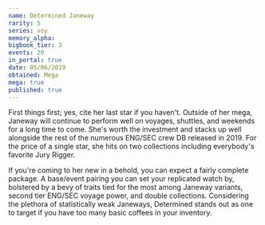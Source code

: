 ```yaml
---
name: Determined Janeway
rarity: 5
series: voy
memory_alpha:
bigbook_tier: 3
events: 20
in_portal: true
date: 05/06/2019
obtained: Mega
mega: true
published: true
---
```


First things first; yes, cite her last star if you haven't. Outside of her mega, Janeway will continue to perform well on voyages, shuttles, and weekends for a long time to come. She's worth the investment and stacks up well alongside the rest of the numerous ENG/SEC crew DB released in 2019. For the price of a single star, she hits on two collections including everybody's favorite Jury Rigger.

If you're coming to her new in a behold, you can expect a fairly complete package. A base/event pairing you can set your replicated watch by, bolstered by a bevy of traits tied for the most among Janeway variants, second tier ENG/SEC voyage power, and double collections. Considering the plethora of statistically weak Janeways, Determined stands out as one to target if you have too many basic coffees in your inventory.
